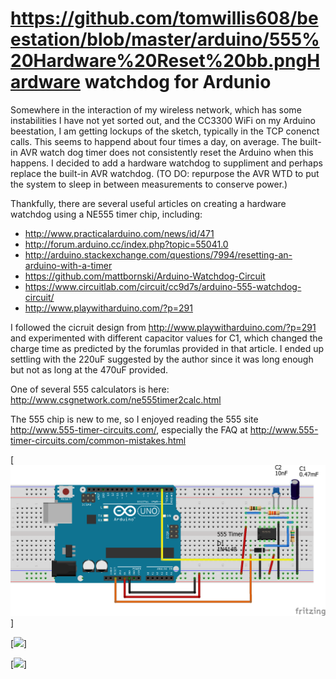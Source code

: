 # https://github.com/tomwillis608/beestation/blob/master/arduino/555%20Hardware%20Reset%20bb.pngHardware watchdog for Ardunio

Somewhere in the interaction of my wireless network, which has some instabilities I have not yet sorted out, and the CC3300 WiFi on my Arduino beestation, I am getting lockups of the sketch, typically in the TCP conenct calls.  This seems to happend about four times a day, on average. The built-in AVR watch dog timer does not consistently reset the Arduino when this happens.  I decided to add a hardware watchdog to suppliment and perhaps replace the built-in AVR watchdog.  (TO DO: repurpose the AVR WTD to put the system to sleep in between measurements to conserve power.)

Thankfully, there are several useful articles on creating a hardware watchdog using a NE555 timer chip, including:
* http://www.practicalarduino.com/news/id/471
* http://forum.arduino.cc/index.php?topic=55041.0
* http://arduino.stackexchange.com/questions/7994/resetting-an-arduino-with-a-timer
* https://github.com/mattbornski/Arduino-Watchdog-Circuit
* https://www.circuitlab.com/circuit/cc9d7s/arduino-555-watchdog-circuit/
* http://www.playwitharduino.com/?p=291

I followed the cicruit design from http://www.playwitharduino.com/?p=291 and experimented with different capacitor values for C1, which changed the charge time as predicted by the forumlas provided in that article. I ended up settling with the 220uF suggested by the author since it was long enough but not as long at the 470uF provided. 

One of several 555 calculators is here: http://www.csgnetwork.com/ne555timer2calc.html

The 555 chip is new to me, so I enjoyed reading the 555 site http://www.555-timer-circuits.com/, especially the FAQ at http://www.555-timer-circuits.com/common-mistakes.html

[![](https://github.com/tomwillis608/beestation/blob/master/arduino/555%20Hardware%20Reset%20bb.png)]

[![](https://github.com/tomwillis608/beestation/blob/master/arduino/shield%20top.png)]

[![](https://github.com/tomwillis608/beestation/blob/master/arduino/shield%20bottom.png)]
